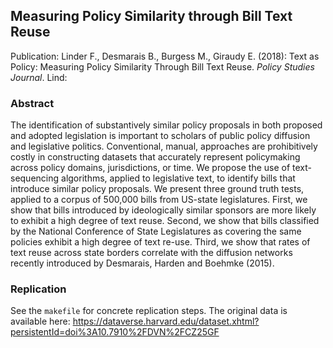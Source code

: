 ## Measuring Policy Similarity through Bill Text Reuse

Publication: Linder F., Desmarais B., Burgess M., Giraudy E. (2018): Text as Policy: Measuring Policy Similarity Through Bill Text Reuse. *Policy Studies Journal*. Lind: [](https://onlinelibrary.wiley.com/doi/abs/10.1111/psj.12257)


### Abstract
The identification of substantively similar policy proposals in both proposed and adopted legislation is important to scholars of public policy diffusion and legislative politics. Conventional, manual, approaches are prohibitively costly in constructing datasets that accurately represent policymaking across policy domains, jurisdictions, or time. We propose the use of text-sequencing algorithms, applied to legislative text, to identify bills that introduce similar policy proposals. We present three ground truth tests, applied to a corpus of 500,000 bills from US-state legislatures. First, we show that bills introduced by ideologically similar sponsors are more likely to exhibit a high degree of text reuse. Second, we show that bills classified by the National Conference of State Legislatures as covering the same policies exhibit a high degree of text re-use. Third, we show that rates of text reuse across state borders correlate with the diffusion networks recently introduced by Desmarais, Harden and Boehmke (2015).

### Replication
See the `makefile` for concrete replication steps. The original data is
available here: https://dataverse.harvard.edu/dataset.xhtml?persistentId=doi%3A10.7910%2FDVN%2FCZ25GF
